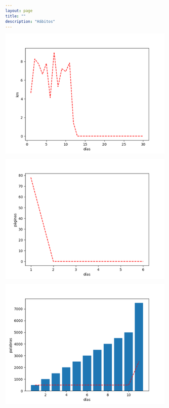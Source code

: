 ```yaml
---
layout: page
title: ""
description: "Hábitos"
---
```


![image](assets/images/pages/habits/walk.png)

![image](assets/images/pages/habits/reading.png)

![image](assets/images/pages/habits/writing.png)
